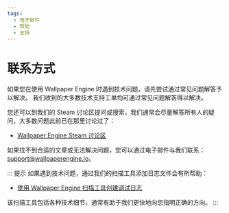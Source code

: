 ```yaml
---
tags:
  - 电子邮件
  - 帮助
  - 支持
---
```


# 联系方式

如果您在使用 Wallpaper Engine 时遇到技术问题，请先尝试通过常见问题解答予以解决。 我们收到的大多数技术支持工单均可通过常见问题解答得以解决。

您还可以到我们的 Steam 讨论区提问或搜索，我们通常会尽量解答所有人的疑问，大多数问题此前已在那里讨论过了：

* [Wallpaper Engine Steam 讨论区](https://steamcommunity.com/app/431960/discussions/)

如果找不到合适的文章或无法解决问题，您可以通过电子邮件与我们联系：[support@wallpaperengine.io](mailto:support@wallpaperengine.io?subject=Support%20Request)。

::: 提示 如果遇到技术问题，通过我们的扫描工具添加日志文件会有所帮助：

* [使用 Wallpaper Engine 扫描工具创建调试日志](debug/scantool)

该扫描工具包括各种技术细节，通常有助于我们更快地向您指明正确的方向。 :::